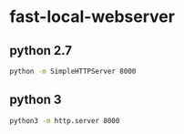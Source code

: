 # fast-local-webserver
## python 2.7
```bash
python -m SimpleHTTPServer 8000
```
## python 3
```bash
python3 -m http.server 8000
```
